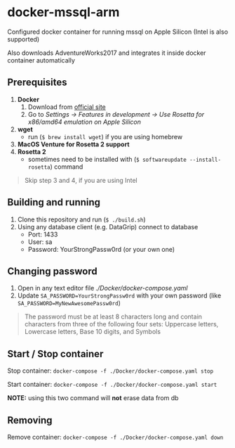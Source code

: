 # docker-mssql-arm

Configured docker container for running mssql on Apple Silicon (Intel is also supported)

Also downloads AdventureWorks2017 and integrates it inside docker container automatically

## Prerequisites

1. **Docker**
    1. Download from [official site](https://www.docker.com)
    2. Go to *Settings -> Features in development -> Use Rosetta for x86/amd64 emulation on Apple Silicon*
2. **wget**
    - run (` $ brew install wget `) if you are using homebrew
3. **MacOS Venture for Rosetta 2 support**
4. **Rosetta 2**
    - sometimes need to be installed with (` $ softwareupdate --install-rosetta `) command

> Skip step 3 and 4, if you are using Intel 

## Building and running

1. Clone this repository and run (` $ ./build.sh `)
2. Using any database client (e.g. DataGrip) connect to database
    - Port: 1433
    - User: sa
    - Password: YourStrongPassw0rd (or your own one)

## Changing password

1. Open in any text editor file *./Docker/docker-compose.yaml*
2. Update `SA_PASSWORD=YourStrongPassw0rd` with your own password (like `SA_PASSWORD=MyNewAwesomePassw0rd`)

> The password must be at least 8 characters long and contain characters from three of the following four sets: Uppercase letters, Lowercase letters, Base 10 digits, and Symbols
## Start / Stop container

Stop container: ` docker-compose -f ./Docker/docker-compose.yaml stop `

Start container: ` docker-compose -f ./Docker/docker-compose.yaml start `

**NOTE:** using this two command will **not** erase data from db

## Removing
Remove container: ` docker-compose -f ./Docker/docker-compose.yaml down `
